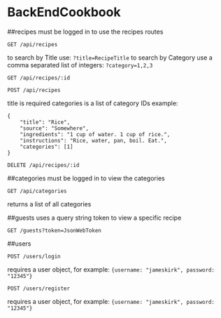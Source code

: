 # BackEndCookbook

##recipes
must be logged in to use the recipes routes
```
GET /api/recipes
```
to search by Title use:
`?title=RecipeTitle`
to search by Category use a comma separated list of integers:
`?category=1,2,3`

```
GET /api/recipes/:id
```

```	
POST /api/recipes
```
title is required
categories is a list of category IDs
example:
```
{
    "title": "Rice",
    "source": "Somewhere",
    "ingredients": "1 cup of water. 1 cup of rice.",
    "instructions": "Rice, water, pan, boil. Eat.",
    "categories": [1]
}
```

```
DELETE /api/recipes/:id
```

##categories
must be logged in to view the categories
```
GET /api/categories
```
returns a list of all categories

##guests
uses a query string token to view a specific recipe
```
GET /guests?token=JsonWebToken
```

##users
```
POST /users/login
```

requires a user object, for example: `{username: "jameskirk", password: "12345"}`
```
POST /users/register
```

requires a user object, for example: `{username: "jameskirk", password: "12345"}`
